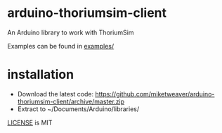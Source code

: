 # arduino-thoriumsim-client
An Arduino library to work with ThoriumSim

Examples can be found in [examples/](examples/)

# installation
- Download the latest code:
https://github.com/miketweaver/arduino-thoriumsim-client/archive/master.zip
- Extract to ~/Documents/Arduino/libraries/


 [LICENSE](/LICENSE) is MIT
